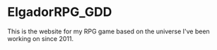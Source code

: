 # ElgadorRPG_GDD
This is the website for my RPG game based on the universe I've been working on since 2011.
